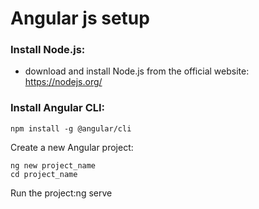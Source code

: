 # Angular js setup

### Install Node.js:
* download and install Node.js from the official website: https://nodejs.org/

### Install Angular CLI:
`npm install -g @angular/cli`


Create a new Angular project:
```
ng new project_name
cd project_name
```
Run the project:ng serve

